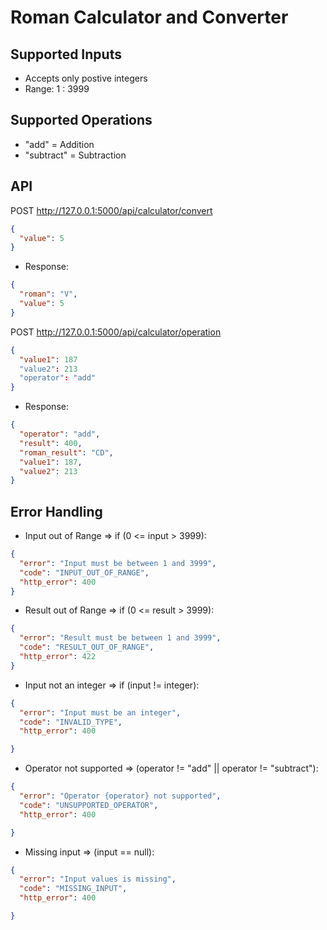 # Roman Calculator and Converter

## Supported Inputs
- Accepts only postive integers
- Range: 1 : 3999

## Supported Operations
- "add" = Addition
- "subtract" = Subtraction

## API

POST http://127.0.0.1:5000/api/calculator/convert
```json
{
  "value": 5
}
```
- Response:
```json
{ 
  "roman": "V",
  "value": 5
}
```

POST http://127.0.0.1:5000/api/calculator/operation
```json
{
  "value1": 187
  "value2": 213
  "operator": "add"
}
```
- Response:
```json
{ 
  "operator": "add",
  "result": 400,
  "roman_result": "CD",
  "value1": 187,
  "value2": 213
}
```

## Error Handling
- Input out of Range => if (0 <= input > 3999):
```json
{
  "error": "Input must be between 1 and 3999",
  "code": "INPUT_OUT_OF_RANGE",
  "http_error": 400
}
```
- Result out of Range => if (0 <= result > 3999):
```json
{
  "error": "Result must be between 1 and 3999",
  "code": "RESULT_OUT_OF_RANGE",
  "http_error": 422
}
```
- Input not an integer => if (input != integer):
```json
{
  "error": "Input must be an integer",
  "code": "INVALID_TYPE",
  "http_error": 400

}
```
- Operator not supported => (operator != "add" || operator != "subtract"):
```json
{
  "error": "Operator {operator} not supported",
  "code": "UNSUPPORTED_OPERATOR",
  "http_error": 400

}
```
- Missing input => (input == null):
```json
{
  "error": "Input values is missing",
  "code": "MISSING_INPUT",
  "http_error": 400

}
```
